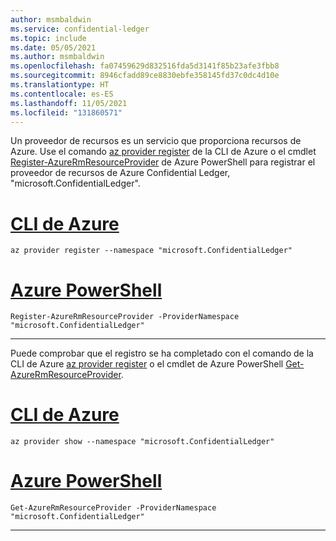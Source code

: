 ```yaml
---
author: msmbaldwin
ms.service: confidential-ledger
ms.topic: include
ms.date: 05/05/2021
ms.author: msmbaldwin
ms.openlocfilehash: fa07459629d832516fda5d3141f85b23afe3fbb8
ms.sourcegitcommit: 8946cfadd89ce8830ebfe358145fd37c0dc4d10e
ms.translationtype: HT
ms.contentlocale: es-ES
ms.lasthandoff: 11/05/2021
ms.locfileid: "131860571"
---
```

Un proveedor de recursos es un servicio que proporciona recursos de Azure. Use el comando [az provider register](/cli/azure/provider#az_provider_register) de la CLI de Azure o el cmdlet [Register-AzureRmResourceProvider](/powershell/module/azurerm.resources/register-azurermresourceprovider) de Azure PowerShell para registrar el proveedor de recursos de Azure Confidential Ledger, "microsoft.ConfidentialLedger".

# <a name="azure-cli"></a>[CLI de Azure](#tab/azure-cli)
```azurecli
az provider register --namespace "microsoft.ConfidentialLedger"
```
# <a name="azure-powershell"></a>[Azure PowerShell](#tab/azurepowershell)

```azurepowershell
Register-AzureRmResourceProvider -ProviderNamespace "microsoft.ConfidentialLedger"
```
---

Puede comprobar que el registro se ha completado con el comando de la CLI de Azure [az provider register](/cli/azure/provider#az_provider_show) o el cmdlet de Azure PowerShell [Get-AzureRmResourceProvider](/powershell/module/azurerm.resources/get-azurermresourceprovider).

# <a name="azure-cli"></a>[CLI de Azure](#tab/azure-cli)
```azurecli
az provider show --namespace "microsoft.ConfidentialLedger"
```
# <a name="azure-powershell"></a>[Azure PowerShell](#tab/azurepowershell)

```azurepowershell
Get-AzureRmResourceProvider -ProviderNamespace "microsoft.ConfidentialLedger"
```
---
